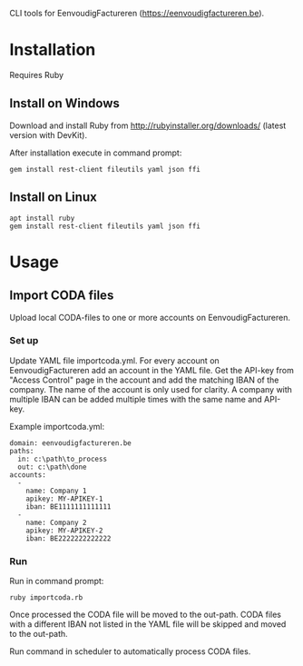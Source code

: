 CLI tools for EenvoudigFactureren (https://eenvoudigfactureren.be).

# Installation

Requires Ruby

## Install on Windows

Download and install Ruby from http://rubyinstaller.org/downloads/ (latest version with DevKit).

After installation execute in command prompt:
```
gem install rest-client fileutils yaml json ffi
```

## Install on Linux

```
apt install ruby
gem install rest-client fileutils yaml json ffi
```

# Usage

## Import CODA files

Upload local CODA-files to one or more accounts on EenvoudigFactureren.

### Set up

Update YAML file importcoda.yml.
For every account on EenvoudigFactureren add an account in the YAML file.
Get the API-key from "Access Control" page in the account and add the matching IBAN of the company.
The name of the account is only used for clarity.
A company with multiple IBAN can be added multiple times with the same name and API-key.

Example importcoda.yml:

```
domain: eenvoudigfactureren.be
paths:
  in: c:\path\to_process
  out: c:\path\done
accounts:
  - 
    name: Company 1
    apikey: MY-APIKEY-1
    iban: BE1111111111111
  -
    name: Company 2
    apikey: MY-APIKEY-2
    iban: BE2222222222222
```

### Run

Run in command prompt:
```
ruby importcoda.rb
```

Once processed the CODA file will be moved to the out-path. CODA files with a different IBAN not listed in the YAML file will be skipped and moved to the out-path.

Run command in scheduler to automatically process CODA files.
